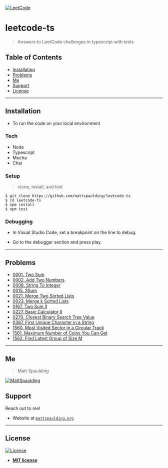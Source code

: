 <a href="https://leetcode.com"><img src="https://leetcode.com/static/images/LeetCode_Sharing.png" title="LeetCode" alt="LeetCode"></a>

# leetcode-ts

> Answers to LeetCode challenges in typescript with tests

## Table of Contents

- [Installation](#installation)
- [Problems](#problems)
- [Me](#me)
- [Support](#support)
- [License](#license)

---

## Installation

- To run the code on your local environment

### Tech

- Node
- Typescript
- Mocha
- Chai

### Setup

> clone, install, and test

```shell
$ git clone https://github.com/mattspaulding/leetcode-ts
$ cd leetcode-ts
$ npm install
$ npm test
```

### Debugging

- In Visual Studio Code, set a breakpoint on the line to debug.

- Go to the debugger section and press play.

---

## Problems

- [0001. Two Sum](/src/problems/0001.TwoSum)
- [0002. Add Two Numbers](/src/problems/0002.AddTwoNumbers)
- [0008. String To Integer](/src/problems/0008.StringToInteger)
- [0015. 3Sum](/src/problems/0015.3Sum)
- [0021. Merge Two Sorted Lists](/src/problems/0021.MergeTwoSortedLists)
- [0023. Merge k Sorted Lists](/src/problems/0023.MergeKSortedLists)
- [0167. Two Sum II](/src/problems/0167.TwoSumII)
- [0227. Basic Calculator II](/src/problems/0227.BasicCalculatorII)
- [0270. Closest Binary Search Tree Value](/src/problems/0270.ClosestBinarySearchTreeValue)
- [0387. First Unique Character in a String](/src/problems/0387.FirstUniqueCharacterInAString)
- [1560. Most Visited Sector in a Circular Track](/src/problems/1560.MostVisitedSectorInACircularTrack)
- [1561. Maximum Number of Coins You Can Get](/src/problems/1561.MaximumNumberOfCoinsYouCanGet)
- [1562. Find Latest Group of Size M](/src/problems/1562.FindLatestGroupOfSizeM)

---

## Me

> Matt Spaulding

[![MattSpaulding](https://avatars0.githubusercontent.com/u/3589877?s=460&v=4)](https://mattspaulding.org)

## Support

Reach out to me!

- Website at <a href="https://mattspaulding.org" target="_blank">`mattspaulding.org`</a>

---

## License

[![License](http://img.shields.io/:license-mit-blue.svg?style=flat-square)](http://badges.mit-license.org)

- **[MIT license](http://opensource.org/licenses/mit-license.php)**
